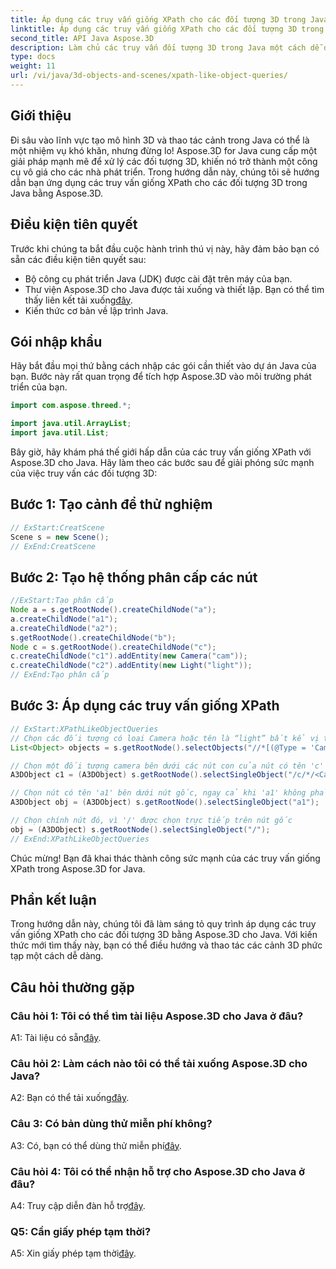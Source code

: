 ```yaml
---
title: Áp dụng các truy vấn giống XPath cho các đối tượng 3D trong Java
linktitle: Áp dụng các truy vấn giống XPath cho các đối tượng 3D trong Java
second_title: API Java Aspose.3D
description: Làm chủ các truy vấn đối tượng 3D trong Java một cách dễ dàng với Aspose.3D. Áp dụng các truy vấn giống XPath, thao tác các cảnh và nâng cao quá trình phát triển 3D của bạn.
type: docs
weight: 11
url: /vi/java/3d-objects-and-scenes/xpath-like-object-queries/
---
```

## Giới thiệu

Đi sâu vào lĩnh vực tạo mô hình 3D và thao tác cảnh trong Java có thể là một nhiệm vụ khó khăn, nhưng đừng lo! Aspose.3D for Java cung cấp một giải pháp mạnh mẽ để xử lý các đối tượng 3D, khiến nó trở thành một công cụ vô giá cho các nhà phát triển. Trong hướng dẫn này, chúng tôi sẽ hướng dẫn bạn ứng dụng các truy vấn giống XPath cho các đối tượng 3D trong Java bằng Aspose.3D.

## Điều kiện tiên quyết

Trước khi chúng ta bắt đầu cuộc hành trình thú vị này, hãy đảm bảo bạn có sẵn các điều kiện tiên quyết sau:

- Bộ công cụ phát triển Java (JDK) được cài đặt trên máy của bạn.
-  Thư viện Aspose.3D cho Java được tải xuống và thiết lập. Bạn có thể tìm thấy liên kết tải xuống[đây](https://releases.aspose.com/3d/java/).
- Kiến thức cơ bản về lập trình Java.

## Gói nhập khẩu

Hãy bắt đầu mọi thứ bằng cách nhập các gói cần thiết vào dự án Java của bạn. Bước này rất quan trọng để tích hợp Aspose.3D vào môi trường phát triển của bạn.

```java
import com.aspose.threed.*;

import java.util.ArrayList;
import java.util.List;
```

Bây giờ, hãy khám phá thế giới hấp dẫn của các truy vấn giống XPath với Aspose.3D cho Java. Hãy làm theo các bước sau để giải phóng sức mạnh của việc truy vấn các đối tượng 3D:

## Bước 1: Tạo cảnh để thử nghiệm

```java
// ExStart:CreatScene
Scene s = new Scene();
// ExEnd:CreatScene
```

## Bước 2: Tạo hệ thống phân cấp các nút

```java
//ExStart:Tạo phân cấp
Node a = s.getRootNode().createChildNode("a");
a.createChildNode("a1");
a.createChildNode("a2");
s.getRootNode().createChildNode("b");
Node c = s.getRootNode().createChildNode("c");
c.createChildNode("c1").addEntity(new Camera("cam"));
c.createChildNode("c2").addEntity(new Light("light"));
// ExEnd:Tạo phân cấp
```

## Bước 3: Áp dụng các truy vấn giống XPath

```java
// ExStart:XPathLikeObjectQueries
// Chọn các đối tượng có loại Camera hoặc tên là “light” bất kể vị trí của chúng.
List<Object> objects = s.getRootNode().selectObjects("//*[(@Type = 'Camera') hoặc (@Name = 'light')]");

// Chọn một đối tượng camera bên dưới các nút con của nút có tên 'c' bên dưới nút gốc
A3DObject c1 = (A3DObject) s.getRootNode().selectSingleObject("/c/*/<Camera>");

// Chọn nút có tên 'a1' bên dưới nút gốc, ngay cả khi 'a1' không phải là nút con trực tiếp
A3DObject obj = (A3DObject) s.getRootNode().selectSingleObject("a1");

// Chọn chính nút đó, vì '/' được chọn trực tiếp trên nút gốc
obj = (A3DObject) s.getRootNode().selectSingleObject("/");
// ExEnd:XPathLikeObjectQueries
```

Chúc mừng! Bạn đã khai thác thành công sức mạnh của các truy vấn giống XPath trong Aspose.3D for Java.

## Phần kết luận

Trong hướng dẫn này, chúng tôi đã làm sáng tỏ quy trình áp dụng các truy vấn giống XPath cho các đối tượng 3D bằng Aspose.3D cho Java. Với kiến thức mới tìm thấy này, bạn có thể điều hướng và thao tác các cảnh 3D phức tạp một cách dễ dàng.

## Câu hỏi thường gặp

### Câu hỏi 1: Tôi có thể tìm tài liệu Aspose.3D cho Java ở đâu?

 A1: Tài liệu có sẵn[đây](https://reference.aspose.com/3d/java/).

### Câu hỏi 2: Làm cách nào tôi có thể tải xuống Aspose.3D cho Java?

 A2: Bạn có thể tải xuống[đây](https://releases.aspose.com/3d/java/).

### Câu 3: Có bản dùng thử miễn phí không?

 A3: Có, bạn có thể dùng thử miễn phí[đây](https://releases.aspose.com/).

### Câu hỏi 4: Tôi có thể nhận hỗ trợ cho Aspose.3D cho Java ở đâu?

 A4: Truy cập diễn đàn hỗ trợ[đây](https://forum.aspose.com/c/3d/18).

### Q5: Cần giấy phép tạm thời?

 A5: Xin giấy phép tạm thời[đây](https://purchase.aspose.com/temporary-license/).